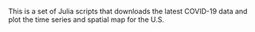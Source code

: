 This is a set of Julia scripts that downloads the latest COVID-19 data and plot the time series and spatial map for the U.S.
